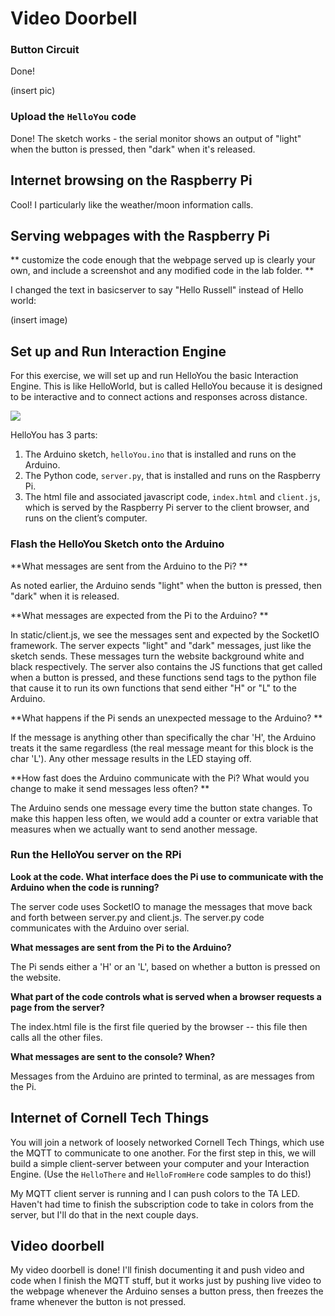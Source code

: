 # Video Doorbell

### Button Circuit

Done! 

(insert pic)

### Upload the `HelloYou` code

Done! The sketch works - the serial monitor shows an output of "light" when the button is pressed, then "dark" when it's released.

## Internet browsing on the Raspberry Pi

Cool! I particularly like the weather/moon information calls. 

## Serving webpages with the Raspberry Pi

** customize the code enough that the webpage served up is clearly your own, and include a screenshot and any modified code in the lab folder. **

I changed the text in basicserver to say "Hello Russell" instead of Hello world:

(insert image)

## Set up and Run Interaction Engine

For this exercise, we will set up and run HelloYou the basic Interaction Engine. This is like HelloWorld, but is called HelloYou because it is designed to be interactive and to connect actions and responses across distance.

![](https://github.com/FAR-Lab/Developing-and-Designing-Interactive-Devices/blob/2020Fall/images/IxE_Explanation_python.gif?raw=true)

HelloYou has 3 parts:
1. The Arduino sketch, `helloYou.ino` that is installed and runs on the Arduino.
1. The Python code, `server.py`, that is installed and runs on the Raspberry Pi.
1. The html file and associated javascript code, `index.html` and `client.js`, which is served by the Raspberry Pi server to the client browser, and runs on the client’s computer.

### Flash the HelloYou Sketch onto the Arduino

**What messages are sent from the Arduino to the Pi? **

As noted earlier, the Arduino sends "light" when the button is pressed, then "dark" when it is released.

**What messages are expected from the Pi to the Arduino? **

In static/client.js, we see the messages sent and expected by the SocketIO framework. The server expects "light" and "dark" messages, just like the sketch sends. These messages turn the website background white and black respectively. The server also contains the JS functions that get called when a button is pressed, and these functions send tags to the python file that cause it to run its own functions that send either "H" or "L" to the Arduino. 

**What happens if the Pi sends an unexpected message to the Arduino? **

If the message is anything other than specifically the char 'H', the Arduino treats it the same regardless (the real message meant for this block is the char 'L'). Any other message results in the LED staying off. 

**How fast does the Arduino communicate with the Pi? What would you change to make it send messages less often? **

The Arduino sends one message every time the button state changes. To make this happen less often, we would add a counter or extra variable that measures when we actually want to send another message. 


### Run the HelloYou server on the RPi

**Look at the code. What interface does the Pi use to communicate with the Arduino when the code is running?**

The server code uses SocketIO to manage the messages that move back and forth between server.py and client.js. The server.py code communicates with the Arduino over serial. 

**What messages are sent from the Pi to the Arduino?**

The Pi sends either a 'H' or an 'L', based on whether a button is pressed on the website. 

**What part of the code controls what is served when a browser requests a page from the server?**

The index.html file is the first file queried by the browser -- this file then calls all the other files.

**What messages are sent to the console? When?**

Messages from the Arduino are printed to terminal, as are messages from the Pi. 


## Internet of Cornell Tech Things 

You will join a network of loosely networked Cornell Tech Things, which use the MQTT to communicate to one another. For the first step in this, we will build a simple client-server between your computer and your Interaction Engine. (Use the ``HelloThere`` and ``HelloFromHere`` code samples to do this!)

My MQTT client server is running and I can push colors to the TA LED. Haven't had time to finish the subscription code to take in colors from the server, but I'll do that in the next couple days. 

## Video doorbell

My video doorbell is done! I'll finish documenting it and push video and code when I finish the MQTT stuff, but it works just by pushing live video to the webpage whenever the Arduino senses a button press, then freezes the frame whenever the button is not pressed. 
